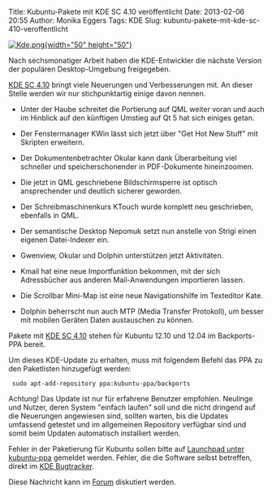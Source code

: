 Title: Kubuntu-Pakete mit KDE SC 4.10 veröffentlicht
Date: 2013-02-06 20:55
Author: Monika Eggers
Tags: KDE
Slug: kubuntu-pakete-mit-kde-sc-410-veroffentlicht

[![Kde.png](http://wiki.kubuntu-de.org/images/thumb/Kde.png/50px-Kde.png){width="50"
height="50"}](/Datei:Kde.png)


Nach sechsmonatiger Arbeit haben die KDE-Entwickler die nächste Version
der populären Desktop-Umgebung freigegeben.


<!--break--><!--break-->

[KDE SC 4.10](http://www.kde.org/announcements/announce-4.10-rc3.php)
bringt viele Neuerungen und Verbesserungen mit. An dieser Stelle werden
wir nur stichpunktartig einige davon nennen.


-   Unter der Haube schreitet die Portierung auf QML weiter voran und
    auch im Hinblick auf den künftigen Umstieg auf Qt 5 hat sich einiges
    getan.


-   Der Fenstermanager KWin lässt sich jetzt über "Get Hot New Stuff"
    mit Skripten erweitern.


-   Der Dokumentenbetrachter Okular kann dank Überarbeitung viel
    schneller und speicherschonender in PDF-Dokumente hineinzoomen.


-   Die jetzt in QML geschriebene Bildschirmsperre ist optisch
    ansprechender und deutlich sicherer geworden.


-   Der Schreibmaschinenkurs KTouch wurde komplett neu geschrieben,
    ebenfalls in QML.


-   Der semantische Desktop Nepomuk setzt nun anstelle von Strigi einen
    eigenen Datei-Indexer ein.


-   Gwenview, Okular und Dolphin unterstützen jetzt Aktivitäten.


-   Kmail hat eine neue Importfunktion bekommen, mit der sich
    Adressbücher aus anderen Mail-Anwendungen importieren lassen.


-   Die Scrollbar Mini-Map ist eine neue Navigationshilfe im Texteditor
    Kate.


-   Dolphin beherrscht nun auch MTP (Media Transfer Protokoll), um
    besser mit mobilen Geräten Daten austauschen zu können.


Pakete mit [KDE SC
4.10](http://www.kde.org/announcements/announce-4.10-rc3.php) stehen für
Kubuntu 12.10 und 12.04 im Backports-PPA bereit.


Um dieses KDE-Update zu erhalten, muss mit folgendem Befehl das PPA zu
den Paketlisten hinzugefügt werden:


``` {.shell}
 sudo apt-add-repository ppa:kubuntu-ppa/backports
```

Achtung! Das Update ist nur für erfahrene Benutzer empfohlen. Neulinge
und Nutzer, deren System "einfach laufen" soll und die nicht dringend
auf die Neuerungen angewiesen sind, sollten warten, bis die Updates
umfassend getestet und im allgemeinen Repository verfügbar sind und
somit beim Updaten automatisch installiert werden.


Fehler in der Paketierung für Kubuntu sollen bitte auf [Launchpad unter
kubuntu-ppa](https://bugs.launchpad.net/kubuntu-ppa) gemeldet werden.
Fehler, die die Software selbst betreffen, direkt im [KDE
Bugtracker](http://bugs.kde.org/).


Diese Nachricht kann im
[Forum](http://forum.kubuntu-de.org/index.php?board=1.0) diskutiert
werden.




